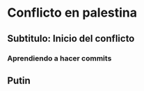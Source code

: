 # Conflicto en palestina

## Subtitulo: Inicio del conflicto

###  Aprendiendo a hacer commits

## Putin
